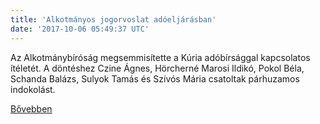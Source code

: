 ```yaml
---
title: 'Alkotmányos jogorvoslat adóeljárásban'
date: '2017-10-06 05:49:37 UTC'
---
```


Az Alkotmánybíróság megsemmisítette a Kúria adóbírsággal kapcsolatos ítéletét. A döntéshez Czine Ágnes, Hörcherné Marosi Ildikó, Pokol Béla, Schanda Balázs, Sulyok Tamás és Szívós Mária csatoltak párhuzamos indokolást.




[Bővebben](http://ift.tt/2wBVv3F)
